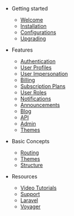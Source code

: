 - Getting started

    - [Welcome](/welcome.md)
    - [Installation](/installation.md)
    - [Configurations](/configurations.md)
    - [Upgrading](/upgrading.md)

- Features

    - [Authentication](/features/authentication.md)
    - [User Profiles](/features/user-profiles.md)
    - [User Impersonation](/features/user-impersonation.md)
    - [Billing](/features/billing.md)
    - [Subscription Plans](/features/subscription-plans.md)
    - [User Roles](/features/user-roles.md)
    - [Notifications](/features/notifications.md)
    - [Announcements](/features/announcements.md)
    - [Blog](/features/blog.md)
    - [API](/features/api.md)
    - [Admin](/features/admin.md)
    - [Themes](/features/themes.md)

- Basic Concepts

    - [Routing](/concepts/routing.md)
    - [Themes](/concepts/themes.md)
    - [Structure](/concepts/structure.md)

- Resources
    - [Video Tutorials](https://devdojo.com/series/wave)
    - [Support](https://devdojo.com/forums/category/wave)
    - [Laravel](https://laravel.com)
    - [Voyager](https://voyager.devdojo.com)

